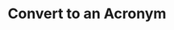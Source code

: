 ---
dateAdded: "2023-04-20"
category: "meta"
title: Convert to an Acronym
prompt: |
  Create an acronym using the given words or concepts.
---